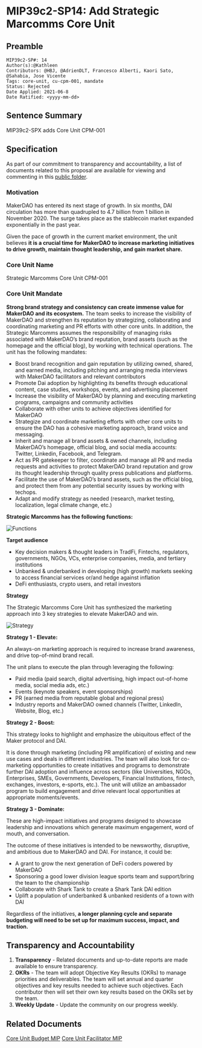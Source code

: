# MIP39c2-SP14: Add Strategic Marcomms Core Unit

## Preamble

```
MIP39c2-SP#: 14
Author(s):@Kathleen
Contributors: @HBJ, @AdrienDLT, Francesco Alberti, Kaori Sato, @Sahabia, Jose Vicente
Tags: core-unit, cu-cpm-001, mandate
Status: Rejected
Date Applied: 2021-06-8
Date Ratified: <yyyy-mm-dd>
```

## Sentence Summary

MIP39c2-SPX adds Core Unit CPM-001

## Specification

As part of our commitment to transparency and accountability, a list of documents related to this proposal are available for viewing and commenting in this [public folder](https://drive.google.com/drive/folders/1xCys_FwCEv5oQ-GX3EMzXfdNkB7KTApK?usp=sharing).

### Motivation

MakerDAO has entered its next stage of growth. In six months, DAI circulation has more than quadrupled to 4.7 billion from 1 billion in November 2020. The surge takes place as the stablecoin market expanded exponentially in the past year.

Given the pace of growth in the current market environment, the unit believes **it is a crucial time for MakerDAO to increase marketing initiatives to drive growth, maintain thought leadership, and gain market share.**

### Core Unit Name

Strategic Marcomms Core Unit
CPM-001

### Core Unit Mandate

**Strong brand strategy and consistency can create immense value for MakerDAO and its ecosystem.** The team seeks to increase the visibility of MakerDAO and strengthen its reputation by strategizing, collaborating and coordinating marketing and PR efforts with other core units. In addition, the Strategic Marcomms assumes the responsibility of managing risks associated with MakerDAO’s brand reputation, brand assets (such as the homepage and the official blog), by working with technical operations. The unit has the following mandates:

* Boost brand recognition and gain reputation by utilizing owned, shared, and earned media, including pitching and arranging media interviews with MakerDAO facilitators and relevant contributors
* Promote Dai adoption by highlighting its benefits through educational content, case studies, workshops, events, and advertising placement
* Increase the visibility of MakerDAO by planning and executing marketing programs, campaigns and community activities
* Collaborate with other units to achieve objectives identified for MakerDAO
* Strategize and coordinate marketing efforts with other core units to ensure the DAO has a cohesive marketing approach, brand voice and messaging.
* Inherit and manage all brand assets & owned channels, including MakerDAO’s homepage, official blog, and social media accounts: Twitter, Linkedin, Facebook, and Telegram.
* Act as PR gatekeeper to filter, coordinate and manage all PR and media requests and activities to protect MakerDAO brand reputation and grow its thought leadership through quality press publications and platforms.
* Facilitate the use of MakerDAO’s brand assets, such as the official blog, and protect them from any potential security issues by working with techops.
* Adapt and modify strategy as needed (research, market testing, localization, legal climate change, etc.)

**Strategic Marcomms has the following functions:**

 ![Functions](https://github.com/makerdao/mips/blob/master/MIP39/MIP39c2-Subproposals/supporting_materials/MIP39c2-SP14/functions.png)

**Target audience**

* Key decision makers & thought leaders in TradFi, Fintechs, regulators, governments, NGOs, VCs, enterprise companies, media, and tertiary institutions
* Unbanked & underbanked in developing (high growth) markets seeking to access financial services or/and hedge against inflation
* DeFi enthusiasts, crypto users, and retail investors

**Strategy**

The Strategic Marcomms Core Unit has synthesized the marketing approach into 3 key strategies to elevate MakerDAO and win.

 ![Strategy](https://github.com/makerdao/mips/blob/master/MIP39/MIP39c2-Subproposals/supporting_materials/MIP39c2-SP14/strategy.png)

**Strategy 1 - Elevate:**

An always-on marketing approach is required to increase brand awareness, and drive top-of-mind brand recall.

The unit plans to execute the plan through leveraging the following:

* Paid media (paid search, digital advertising, high impact out-of-home media, social media ads, etc.)
* Events (keynote speakers, event sponsorships)
* PR (earned media from reputable global and regional press)
* Industry reports and MakerDAO owned channels (Twitter, LinkedIn, Website, Blog, etc.)

**Strategy 2 - Boost:**

This strategy looks to highlight and emphasize the ubiquitous effect of the Maker protocol and DAI.

It is done through marketing (including PR amplification) of existing and new use cases and deals in different industries. The team will also look for co-marketing opportunities to create initiatives and programs to demonstrate further DAI adoption and influence across sectors (like Universities, NGOs, Enterprises, SMEs, Governments, Developers, Financial Institutions, fintech, exchanges, investors, e-sports, etc.). The unit will utilize an ambassador program to build engagement and drive relevant local opportunities at appropriate moments/events.

**Strategy 3 - Dominate:**

These are high-impact initiatives and programs designed to showcase leadership and innovations which generate maximum engagement, word of mouth, and conversation.

The outcome of these initiatives is intended to be newsworthy, disruptive, and ambitious due to MakerDAO and DAI. For instance, it could be:

* A grant to grow the next generation of DeFi coders powered by MakerDAO
* Sponsoring a good lower division league sports team and support/bring the team to the championship
* Collaborate with Shark Tank to create a Shark Tank DAI edition
* Uplift a population of underbanked & unbanked residents of a town with DAI

Regardless of the initiatives, **a longer planning cycle and separate budgeting will need to be set up for maximum success, impact, and traction.**

## Transparency and Accountability

1. **Transparency** - Related documents and up-to-date reports are made available to ensure transparency.
2. **OKRs** - The team will adopt Objective Key Results (OKRs) to manage priorities and deliverables. The team will set annual and quarter objectives and key results needed to achieve such objectives. Each contributor then will set their own key results based on the OKRs set by the team.
3. **Weekly Update** - Update the community on our progress weekly.

## Related Documents

[Core Unit Budget MIP](https://forum.makerdao.com/t/mip40c2-spx-add-core-unit-budget-cpm-001/8618)
[Core Unit Facilitator MIP](https://forum.makerdao.com/t/mip41c4-spx-facilitator-onboarding-cpm-001/8619)

